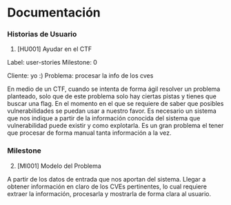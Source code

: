# Documentación


### Historias de Usuario

1. [HU001] Ayudar en el CTF

Label: user-stories
Milestone: 0

Cliente: yo :)
Problema: procesar la info de los cves

En medio de un CTF, cuando se intenta de forma ágil resolver un problema planteado, solo que de este problema solo hay ciertas pistas y tienes que buscar una flag. En el momento en el que se requiere de saber que posibles vulnerabilidades se puedan usar a nuestro favor. Es necesario un sistema que nos indique a partir de la información conocida del sistema que vulnerabilidad puede existir y como explotarla. Es un gran problema el tener que procesar de forma manual tanta información a la vez.

### Milestone

2. [MI001] Modelo del Problema

A partir de los datos de entrada que nos aportan del sistema. Llegar a obtener información en claro de los CVEs pertinentes, lo cual requiere extraer la información, procesarla y mostrarla de forma clara al usuario.
